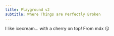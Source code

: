 ```yaml
---
title: Playground v2
subtitle: Where Things are Perfectly Broken
---
```


I like icecream... with a cherry on top! From mdx :smirk:
